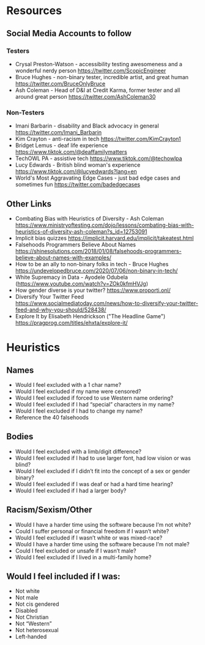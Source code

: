 # Resources

## Social Media Accounts to follow

### Testers

* Crysal Preston-Watson - accessibility testing awesomeness and a wonderful nerdy person https://twitter.com/ScopicEngineer
* Bruce Hughes - non-binary tester, incredible artist, and great human https://twitter.com/BruceOnlyBruce
* Ash Coleman - Head of D&I at Credit Karma, former tester and all around great person https://twitter.com/AshColeman30

### Non-Testers

* Imani Barbarin - disability and Black advocacy in general https://twitter.com/Imani_Barbarin
* Kim Crayton - anti-racism in tech https://twitter.com/KimCrayton1
* Bridget Lemus - deaf life experience https://www.tiktok.com/@deaffamilymatters
* TechOWL PA - assistive tech https://www.tiktok.com/@techowlpa
* Lucy Edwards - British blind woman's experience https://www.tiktok.com/@lucyedwards?lang=en
* World's Most Aggravating Edge Cases - just bad edge cases and sometimes fun https://twitter.com/badedgecases

## Other Links

* Combating Bias with Heuristics of Diversity - Ash Coleman https://www.ministryoftesting.com/dojo/lessons/combating-bias-with-heuristics-of-diversity-ash-coleman?s_id=12753091
* Implicit bias quizzes https://implicit.harvard.edu/implicit/takeatest.html
* Falsehoods Programmers Believe About Names https://shinesolutions.com/2018/01/08/falsehoods-programmers-believe-about-names-with-examples/
* How to be an ally to non-binary folks in tech - Bruce Hughes https://undevelopedbruce.com/2020/07/06/non-binary-in-tech/
* White Supremacy in Data - Ayodele Odubela (https://www.youtube.com/watch?v=ZOk0kfmHVJg)
* How gender diverse is your twitter? https://www.proporti.onl/
* Diversify Your Twitter Feed https://www.socialmediatoday.com/news/how-to-diversify-your-twitter-feed-and-why-you-should/528438/
* Explore It by Elisabeth Hendrickson ("The Headline Game") https://pragprog.com/titles/ehxta/explore-it/

# Heuristics

## Names

* Would I feel excluded with a 1 char name?
* Would I feel excluded if my name were censored?
* Would I feel excluded if forced to use Western name ordering?
* Would I feel excluded if I had “special” characters in my name?
* Would I feel excluded if I had to change my name?
* Reference the 40 falsehoods

## Bodies

* Would I feel excluded with a limb/digit difference?
* Would I feel excluded if I had to use larger font, had low vision or was blind?
* Would I feel excluded if I didn’t fit into the concept of a sex or gender binary?
* Would I feel excluded if I was deaf or had a hard time hearing?
* Would I feel excluded if I had a larger body?

## Racism/Sexism/Other

* Would I have a harder time using the software because I’m not white?
* Could I suffer personal or financial freedom if I wasn’t white?
* Would I feel excluded if I wasn’t white or was mixed-race?
* Would I have a harder time using the software because I’m not male?
* Could I feel excluded or unsafe if I wasn’t male?
* Would I feel excluded if I lived in a multi-family home?

## Would I feel included if I was:

* Not white
* Not male
* Not cis gendered
* Disabled
* Not Christian
* Not “Western”
* Not heterosexual
* Left-handed